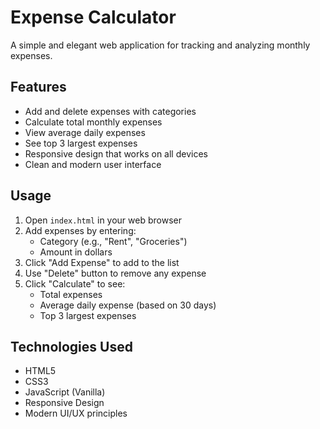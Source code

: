 # Expense Calculator

A simple and elegant web application for tracking and analyzing monthly expenses.

## Features

- Add and delete expenses with categories
- Calculate total monthly expenses
- View average daily expenses
- See top 3 largest expenses
- Responsive design that works on all devices
- Clean and modern user interface

## Usage

1. Open `index.html` in your web browser
2. Add expenses by entering:
   - Category (e.g., "Rent", "Groceries")
   - Amount in dollars
3. Click "Add Expense" to add to the list
4. Use "Delete" button to remove any expense
5. Click "Calculate" to see:
   - Total expenses
   - Average daily expense (based on 30 days)
   - Top 3 largest expenses

## Technologies Used

- HTML5
- CSS3
- JavaScript (Vanilla)
- Responsive Design
- Modern UI/UX principles 